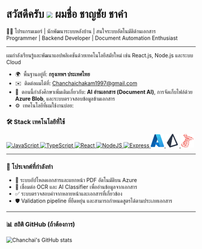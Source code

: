 สวัสดีครับ ![](https://user-images.githubusercontent.com/18350557/176309783-0785949b-9127-417c-8b55-ab5a4333674e.gif) ผมชื่อ ชาญชัย ชาคำ
=========================================================================================================================

👨‍💻 โปรแกรมเมอร์ | นักพัฒนาระบบหลังบ้าน | สนใจระบบอัตโนมัติด้านเอกสาร  
Programmer | Backend Developer | Document Automation Enthusiast

---

ผมกำลังเรียนรู้และพัฒนาแอปพลิเคชันด้วยเทคโนโลยีสมัยใหม่ เช่น React.js, Node.js และระบบ Cloud

- 🌍  พื้นฐานอยู่ที่: **กรุงเทพฯ ประเทศไทย**  
- ✉️  ติดต่อผมได้ที่: [Chanchaichakam1997@gmail.com](mailto:Chanchaichakam1997@gmail.com)  
- 🧠  ตอนนี้กำลังศึกษาเพิ่มเติมเกี่ยวกับ: **AI อ่านเอกสาร (Document AI)**, การจัดเก็บไฟล์ด้วย **Azure Blob**, และระบบตรวจสอบข้อมูลข้ามเอกสาร  
- ⚙️  เทคโนโลยีที่ผมใช้งานบ่อย:

### 🛠️ Stack เทคโนโลยีที่ใช้
<p align="left">
  <a href="https://developer.mozilla.org/en-US/docs/Web/JavaScript" target="_blank">
    <img src="https://raw.githubusercontent.com/danielcranney/readme-generator/main/public/icons/skills/javascript-colored.svg" width="36" height="36" alt="JavaScript" />
  </a>
  <a href="https://www.typescriptlang.org/" target="_blank">
    <img src="https://raw.githubusercontent.com/danielcranney/readme-generator/main/public/icons/skills/typescript-colored.svg" width="36" height="36" alt="TypeScript" />
  </a>
  <a href="https://reactjs.org/" target="_blank">
    <img src="https://raw.githubusercontent.com/danielcranney/readme-generator/main/public/icons/skills/react-colored.svg" width="36" height="36" alt="React" />
  </a>
  <a href="https://nodejs.org/" target="_blank">
    <img src="https://raw.githubusercontent.com/danielcranney/readme-generator/main/public/icons/skills/nodejs-colored.svg" width="36" height="36" alt="NodeJS" />
  </a>
  <a href="https://expressjs.com/" target="_blank">
    <img src="https://raw.githubusercontent.com/danielcranney/readme-generator/main/public/icons/skills/express-colored.svg" width="36" height="36" alt="Express" />
  </a>
  <a href="https://azure.microsoft.com/" target="_blank">
    <img src="https://raw.githubusercontent.com/devicons/devicon/master/icons/azure/azure-original.svg" width="36" height="36" alt="Azure" />
  </a>
  <a href="https://www.prisma.io/" target="_blank">
    <img src="https://raw.githubusercontent.com/devicons/devicon/master/icons/prisma/prisma-original.svg" width="36" height="36" alt="Prisma" />
  </a>
  <a href="https://www.microsoft.com/en-us/sql-server/" target="_blank">
    <img src="https://raw.githubusercontent.com/devicons/devicon/master/icons/microsoftsqlserver/microsoftsqlserver-plain.svg" width="36" height="36" alt="SQL Server" />
  </a>
</p>

---

### 🧩 โปรเจกต์ที่กำลังทำ
- 📁 ระบบอัปโหลดเอกสารและแยกหน้า PDF อัตโนมัติบน Azure  
- 🧾 เชื่อมต่อ OCR และ AI Classifier เพื่ออ่านข้อมูลจากเอกสาร  
- ✅ ระบบตรวจสอบค่าจากหลายหน้าและเอกสารที่เกี่ยวข้อง  
- 🛡️ Validation pipeline ที่ยืดหยุ่น และสามารถกำหนดสูตรได้ตามประเภทเอกสาร

---

### 📊 สถิติ GitHub (ถ้าต้องการ)
<p align="left">
  <img src="https://github-readme-stats.vercel.app/api?username=chanchai-chakam&show_icons=true&hide=prs&count_private=true&theme=react" alt="Chanchai's GitHub stats" />
</p>
